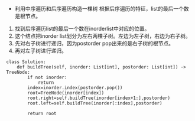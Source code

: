 - 利用中序遍历和后序遍历构造一棵树
根据后序遍历的特征，list的最后一个数是根节点。  
1. 找到后序遍历list的最后一个数在inorderlist中对应的位置。  
2. 这个结点把inorder list划分为左右两棵子树。左边为左子树，右边为右子树。  
3. 先对右子树进行递归，因为postorder pop出来的是右子树的根节点。  
4. 再对左子树进行递归。
```python3
class Solution:
    def buildTree(self, inorder: List[int], postorder: List[int]) -> TreeNode:
        if not inorder:
            return
        index=inorder.index(postorder.pop())
        root=TreeNode(inorder[index])
        root.right=self.buildTree(inorder[index+1:],postorder)
        root.left=self.buildTree(inorder[:index],postorder)
        
        return root
```